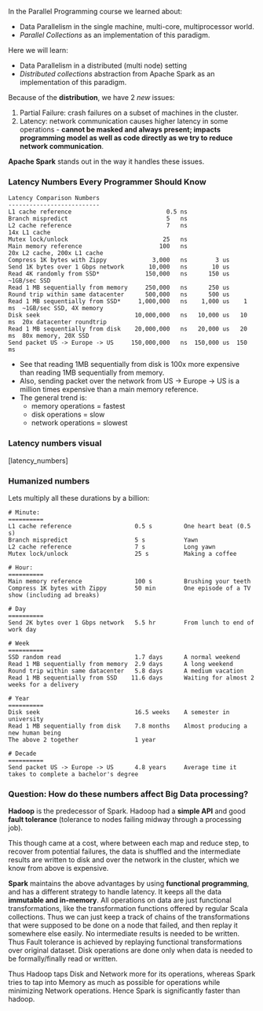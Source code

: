 In the Parallel Programming course we learned about:

* Data Parallelism in the single machine, multi-core, multiprocessor world.
* _Parallel Collections_ as an implementation of this paradigm.

Here we will learn:

* Data Parallelism in a distributed (multi node) setting
* _Distributed collections_ abstraction from Apache Spark as an implementation of this paradigm.

Because of the **distribution**, we have 2 _new_ issues:

1. Partial Failure: crash failures on a subset of machines in the cluster.
2. Latency: network communication causes higher latency in some operations - **cannot be masked and always present; impacts programming model as well as code directly as we try to reduce network communication**. 

**Apache Spark** stands out in the way it handles these issues.

### Latency Numbers Every Programmer Should Know

```
Latency Comparison Numbers
--------------------------
L1 cache reference                           0.5 ns
Branch mispredict                            5   ns
L2 cache reference                           7   ns                      14x L1 cache
Mutex lock/unlock                           25   ns
Main memory reference                      100   ns                      20x L2 cache, 200x L1 cache
Compress 1K bytes with Zippy             3,000   ns        3 us
Send 1K bytes over 1 Gbps network       10,000   ns       10 us
Read 4K randomly from SSD*             150,000   ns      150 us          ~1GB/sec SSD
Read 1 MB sequentially from memory     250,000   ns      250 us
Round trip within same datacenter      500,000   ns      500 us
Read 1 MB sequentially from SSD*     1,000,000   ns    1,000 us    1 ms  ~1GB/sec SSD, 4X memory
Disk seek                           10,000,000   ns   10,000 us   10 ms  20x datacenter roundtrip
Read 1 MB sequentially from disk    20,000,000   ns   20,000 us   20 ms  80x memory, 20X SSD
Send packet US -> Europe -> US     150,000,000   ns  150,000 us  150 ms
```

* See that reading 1MB sequentially from disk is 100x more expensive than reading 1MB sequentially from memory.
* Also, sending packet over the network from US -> Europe -> US is a million times expensive than a main memory reference.
* The general trend is: 
    * memory operations  = fastest
    * disk operations    = slow
    * network operations = slowest

### Latency numbers visual
[latency_numbers]

### Humanized numbers

Lets multiply all these durations by a billion:

```
# Minute:
==========
L1 cache reference                  0.5 s         One heart beat (0.5 s)
Branch mispredict                   5 s           Yawn
L2 cache reference                  7 s           Long yawn
Mutex lock/unlock                   25 s          Making a coffee

# Hour:
==========
Main memory reference               100 s         Brushing your teeth
Compress 1K bytes with Zippy        50 min        One episode of a TV show (including ad breaks)

# Day
==========
Send 2K bytes over 1 Gbps network   5.5 hr        From lunch to end of work day

# Week
==========
SSD random read                     1.7 days      A normal weekend
Read 1 MB sequentially from memory  2.9 days      A long weekend
Round trip within same datacenter   5.8 days      A medium vacation
Read 1 MB sequentially from SSD    11.6 days      Waiting for almost 2 weeks for a delivery

# Year
==========
Disk seek                           16.5 weeks    A semester in university
Read 1 MB sequentially from disk    7.8 months    Almost producing a new human being
The above 2 together                1 year

# Decade
==========
Send packet US -> Europe -> US      4.8 years     Average time it takes to complete a bachelor's degree
```

### **Question**: How do these numbers affect Big Data processing?

**Hadoop** is the predecessor of Spark. Hadoop had a **simple API** and good **fault tolerance** (tolerance to nodes failing midway through a processing job).

This though came at a cost, where between each map and reduce step, to recover from potential failures, the data is shuffled and the intermediate results are written to disk and over the network in the cluster, which we know from above is expensive.

**Spark** maintains the above advantages by using **functional programming**, and has a different strategy to handle latency. It keeps all the data **immutable and in-memory**. All operations on data are just functional transformations, like the transformation functions offered by regular Scala collections. Thus we can just keep a track of chains of the transformations that were supposed to be done on a node that failed, and then replay it somewhere else easily. No intermediate results is needed to be written. Thus Fault tolerance is achieved by replaying functional transformations over original dataset. Disk operations are done only when data is needed to be formally/finally read or written.

Thus Hadoop taps Disk and Network more for its operations, whereas Spark tries to tap into Memory as much as possible for operations while minimizing Network operations. Hence Spark is significantly faster than hadoop.

